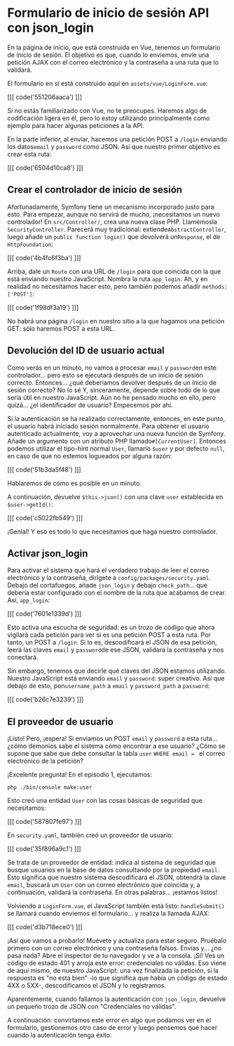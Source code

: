 # Formulario de inicio de sesión API con json_login

En la página de inicio, que está construida en Vue, tenemos un formulario de inicio de sesión. El objetivo es que, cuando lo enviemos, envíe una petición AJAX con el correo electrónico y la contraseña a una ruta que lo validará.

El formulario en sí está construido aquí en `assets/vue/LoginForm.vue`:

[[[ code('551206aaca') ]]]

Si no estás familiarizado con Vue, no te preocupes. Haremos algo de codificación ligera en él, pero lo estoy utilizando principalmente como ejemplo para hacer algunas peticiones a la API.

En la parte inferior, al enviar, hacemos una petición POST a `/login` enviando los datos`email` y `password` como JSON. Así que nuestro primer objetivo es crear esta ruta:

[[[ code('6504d10ca8') ]]]

## Crear el controlador de inicio de sesión

Afortunadamente, Symfony tiene un mecanismo incorporado justo para esto. Para empezar, aunque no servirá de mucho, ¡necesitamos un nuevo controlador! En `src/Controller/`, crea una nueva clase PHP. Llamémosla `SecurityController`. Parecerá muy tradicional: extiende`AbstractController`, luego añade un `public function login()` que devolverá un`Response`, el de `HttpFoundation`:

[[[ code('4b4fc6f3ba') ]]]

Arriba, dale un `Route` con una URL de `/login` para que coincida con la que está enviando nuestro JavaScript. Nombra la ruta `app_login`. Ah, y en realidad no necesitamos hacer esto, pero también podemos añadir `methods: ['POST']`:

[[[ code('1f98df3a19') ]]]

No habrá una página `/login` en nuestro sitio a la que hagamos una petición GET: sólo haremos POST a esta URL.

## Devolución del ID de usuario actual

Como verás en un minuto, no vamos a procesar `email` y `password`en este controlador... pero esto se ejecutará después de un inicio de sesión correcto. Entonces... ¿qué deberíamos devolver después de un inicio de sesión correcto? No lo sé Y, sinceramente, depende sobre todo de lo que sería útil en nuestro JavaScript. Aún no he pensado mucho en ello, pero quizá... ¿el identificador de usuario? Empecemos por ahí.

Si la autenticación se ha realizado correctamente, entonces, en este punto, el usuario habrá iniciado sesión normalmente. Para obtener el usuario autenticado actualmente, voy a aprovechar una nueva función de Symfony. Añade un argumento con un atributo PHP llamado`#[CurrentUser]`. Entonces podemos utilizar el tipo-hint normal `User`, llamarlo `$user` y por defecto `null`, en caso de que no estemos logueados por alguna razón:

[[[ code('51b3da5f48') ]]]

Hablaremos de cómo es posible en un minuto.

A continuación, devuelve `$this->json()` con una clave `user` establecida en `$user->getId()`:

[[[ code('c5022fb549') ]]]

¡Genial! Y eso es todo lo que necesitamos que haga nuestro controlador.

## Activar json_login

Para activar el sistema que hará el verdadero trabajo de leer el correo electrónico y la contraseña, dirígete a `config/packages/security.yaml`. Debajo del cortafuegos, añade `json_login` y debajo `check_path`... que debería estar configurado con el nombre de la ruta que acabamos de crear. Así, `app_login`:

[[[ code('7601e1339d') ]]]

Esto activa una escucha de seguridad: es un trozo de código que ahora vigilará cada petición para ver si es una petición POST a esta ruta. Por tanto, un POST a `/login`. Si lo es, descodificará el JSON de esa petición, leerá las claves `email` y `password`de ese JSON, validará la contraseña y nos conectará.

Sin embargo, tenemos que decirle qué claves del JSON estamos utilizando. Nuestro JavaScript está enviando `email` y `password`: super creativo. Así que debajo de esto, pon`username_path` a `email` y `password_path` a `password`:

[[[ code('b26c7e3239') ]]]

## El proveedor de usuario

¡Listo! Pero, ¡espera! Si enviamos un POST `email` y `password` a esta ruta... ¿cómo demonios sabe el sistema cómo encontrar a ese usuario? ¿Cómo se supone que sabe que debe consultar la tabla `user` `WHERE email = ` el correo electrónico de la petición?

¡Excelente pregunta! En el episodio 1, ejecutamos:

```terminal
php ./bin/console make:user
```

Esto creó una entidad `User` con las cosas básicas de seguridad que necesitamos:

[[[ code('587807fe97') ]]]

En `security.yaml`, también creó un proveedor de usuario:

[[[ code('35f896a9c1') ]]]

Se trata de un proveedor de entidad: indica al sistema de seguridad que busque usuarios en la base de datos consultando por la propiedad `email`. Esto significa que nuestro sistema descodificará el JSON, obtendrá la clave `email`, buscará un `User` con un correo electrónico que coincida y, a continuación, validará la contraseña. En otras palabras... ¡estamos listos!

Volviendo a `LoginForm.vue`, el JavaScript también está listo: `handleSubmit()`
se llamará cuando enviemos el formulario... y realiza la llamada AJAX:

[[[ code('d3b718ece0') ]]]

¡Así que vamos a probarlo! Muévete y actualiza para estar seguro. Pruébalo primero con un correo electrónico y una contraseña falsos. Envías y... ¿no pasa nada? Abre el inspector de tu navegador y ve a la consola. ¡Sí! Ves un código de estado 401 y arroja este error: credenciales no válidas. Eso viene de aquí mismo, de nuestro JavaScript: una vez finalizada la petición, si la respuesta es "no está bien" -lo que significa que había un código de estado 4XX o 5XX-, descodificamos el JSON y lo registramos.

Aparentemente, cuando fallamos la autenticación con `json_login`, devuelve un pequeño trozo de JSON con "Credenciales no válidas".

A continuación: convirtamos este error en algo que podamos ver en el formulario, gestionemos otro caso de error y luego pensemos qué hacer cuando la autenticación tenga éxito.
